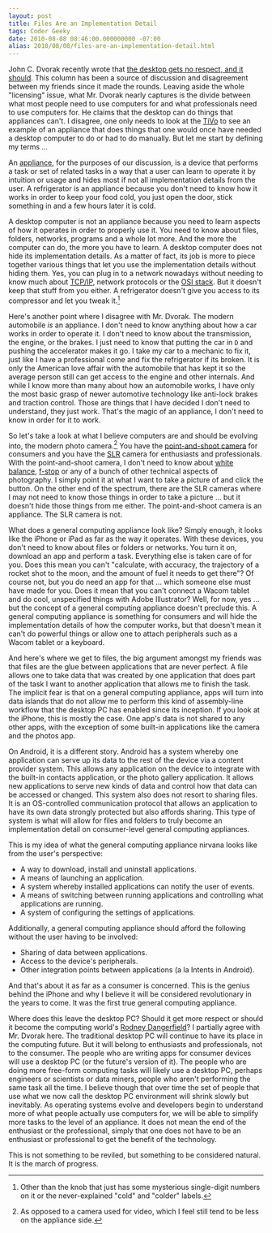 ```yaml
---
layout: post
title: Files Are an Implementation Detail
tags: Coder Geeky
date: 2010-08-08 08:46:00.000000000 -07:00
alias: 2010/08/08/files-are-an-implementation-detail.html
---
```


John C. Dvorak recently wrote that [the desktop gets no respect, and it should](http://www.pcmag.com/article2/0,2817,2367202,00.asp).  This column has been a source of discussion and disagreement between my friends since it made the rounds.  Leaving aside the whole "licensing" issue, what Mr. Dvorak nearly captures is the divide between what most people need to use computers for and what professionals need to use computers for.  He claims that the desktop can do things that appliances can't.  I disagree, one only needs to look at the [TiVo](http://en.wikipedia.org/wiki/TiVo) to see an example of an appliance that does things that one would once have needed a desktop computer to do or had to do manually.  But let me start by defining my terms ...

An [appliance](http://en.wikipedia.org/wiki/appliance), for the purposes of our discussion, is a device that performs a task or set of related tasks in a way that a user can learn to operate it by intuition or usage and hides most if not all implementation details from the user.  A refrigerator is an appliance because you don't need to know how it works in order to keep your food cold, you just open the door, stick something in and a few hours later it is cold.

A desktop computer is not an appliance because you need to learn aspects of how it operates in order to properly use it.  You need to know about files, folders, networks, programs and a whole lot more.  And the more the computer can do, the more you have to learn.  A desktop computer does not hide its implementation details.  As a matter of fact, its job is more to piece together various things that let you use the implementation details without hiding them.  Yes, you can plug in to a network nowadays without needing to know much about [TCP/IP](http://en.wikipedia.org/wiki/Tcp/ip), network protocols or the [OSI stack](http://en.wikipedia.org/wiki/OSI_stack).  But it doesn't keep that stuff from you either.  A refrigerator doesn't give you access to its compressor and let you tweak it.[^compressor]

Here's another point where I disagree with Mr. Dvorak.  The modern automobile *is* an appliance.  I don't need to know anything about how a car works in order to operate it.  I don't need to know about the transmission, the engine, or the brakes.  I just need to know that putting the car in `D` and pushing the accelerator makes it go.  I take my car to a mechanic to fix it, just like I have a professional come and fix the refrigerator if its broken.  It is only the American love affair with the automobile that has kept it so the average person still can get access to the engine and other internals.  And while I know more than many about how an automobile works, I have only the most basic grasp of newer automotive technology like anti-lock brakes and traction control.  Those are things that I have decided I don't need to understand, they just work.  That's the magic of an appliance, I don't need to know in order for it to work.

So let's take a look at what I believe computers are and should be evolving into, the modern photo camera.[^photo-vs-video]  You have the [point-and-shoot camera](http://en.wikipedia.org/wiki/Point-and-shoot_camera) for consumers and you have the [SLR](http://en.wikipedia.org/wiki/Single-lens_reflex_camera) camera for enthusiasts and professionals.  With the point-and-shoot camera, I don't need to know about [white balance](http://en.wikipedia.org/wiki/White_balance), [f-stop](http://en.wikipedia.org/wiki/F-stop) or any of a bunch of other technical aspects of photography.  I simply point it at what I want to take a picture of and click the button.  On the other end of the spectrum, there are the SLR cameras where I may not need to know those things in order to take a picture ... but it doesn't hide those things from me either.  The point-and-shoot camera is an appliance.  The SLR camera is not.

What does a general computing appliance look like?  Simply enough, it looks like the iPhone or iPad as far as the way it operates.  With these devices, you don't need to know about files or folders or networks.  You turn it on, download an app and perform a task.  Everything else is taken care of for you.  Does this mean you can't "calculate, with accuracy, the trajectory of a rocket shot to the moon, and the amount of fuel it needs to get there"?  Of course not, but you do need an app for that ... which someone else must have made for you.  Does it mean that you can't connect a Wacom tablet and do cool, unspecified things with Adobe Illustrator?  Well, for now, yes ... but the concept of a general computing appliance doesn't preclude this.  A general computing appliance is something for consumers and will hide the implementation details of how the computer works, but that doesn't mean it can't do powerful things or allow one to attach peripherals such as a Wacom tablet or a keyboard.

And here's where we get to files, the big argument amongst my friends was that files are the glue between applications that are never perfect.  A file allows one to take data that was created by one application that does part of the task I want to another application that allows me to finish the task.  The implicit fear is that on a general computing appliance, apps will turn into data islands that do not allow me to perform this kind of assembly-line workflow that the desktop PC has enabled since its inception.  If you look at the iPhone, this is mostly the case.  One app's data is not shared to any other apps, with the exception of some built-in applications like the camera and the photos app.

On Android, it is a different story.  Android has a system whereby one application can serve up its data to the rest of the device via a content provider system.  This allows any application on the device to integrate with the built-in contacts application, or the photo gallery application.  It allows new applications to serve new kinds of data and control how that data can be accessed or changed.  This system also does not resort to sharing files.  It is an OS-controlled communication protocol that allows an application to have its own data strongly protected but also affords sharing.  This type of system is what will allow for files and folders to truly become an implementation detail on consumer-level general computing appliances.

This is my idea of what the general computing appliance nirvana looks like from the user's perspective:

* A way to download, install and uninstall applications.
* A means of launching an application.
* A system whereby installed applications can notify the user of events.
* A means of switching between running applications and controlling what applications are running.
* A system of configuring the settings of applications.

Additionally, a general computing appliance should afford the following without the user having to be involved:

* Sharing of data between applications.
* Access to the device's peripherals.
* Other integration points between applications (a la Intents in Android).

And that's about it as far as a consumer is concerned.  This is the genius behind the iPhone and why I believe it will be considered revolutionary in the years to come.  It was the first true general computing appliance.

Where does this leave the desktop PC?  Should it get more respect or should it become the computing world's [Rodney Dangerfield](http://en.wikipedia.org/wiki/Rodney_Dangerfield)?  I partially agree with Mr. Dvorak here.  The traditional desktop PC will continue to have its place in the computing future.  But it will belong to enthusiasts and professionals, not to the consumer.  The people who are writing apps for consumer devices will use a desktop PC (or the future's version of it).  The people who are doing more free-form computing tasks will likely use a desktop PC, perhaps engineers or scientists or data miners, people who aren't performing the same task all the time.  I believe though that over time the set of people that use what we now call the desktop PC environment will shrink slowly but inevitably.  As operating systems evolve and developers begin to understand more of what people actually use computers for, we will be able to simplify more tasks to the level of an appliance.  It does not mean the end of the enthusiast or the professional, simply that one does not have to be an enthusiast or professional to get the benefit of the technology.

This is not something to be reviled, but something to be considered natural.  It is the march of progress.

[^compressor]: Other than the knob that just has some mysterious single-digit numbers on it or the never-explained "cold" and "colder" labels.
[^photo-vs-video]: As opposed to a camera used for video, which I feel still tend to be less on the appliance side.
